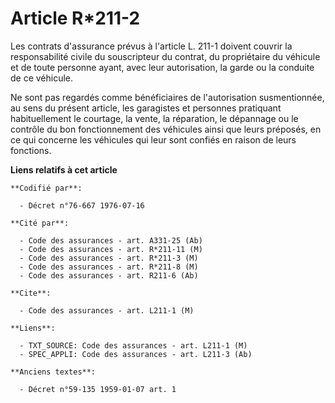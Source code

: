 # Article R*211-2

Les contrats d'assurance prévus à l'article L. 211-1 doivent couvrir la responsabilité civile du souscripteur du contrat, du
propriétaire du véhicule et de toute personne ayant, avec leur autorisation, la garde ou la conduite de ce véhicule.

Ne sont pas regardés comme bénéficiaires de l'autorisation susmentionnée, au sens du présent article, les garagistes et
personnes pratiquant habituellement le courtage, la vente, la réparation, le dépannage ou le contrôle du bon fonctionnement
des véhicules ainsi que leurs préposés, en ce qui concerne les véhicules qui leur sont confiés en raison de leurs fonctions.

**Liens relatifs à cet article**

	**Codifié par**:

	  - Décret n°76-667 1976-07-16

	**Cité par**:

	  - Code des assurances - art. A331-25 (Ab)
	  - Code des assurances - art. R*211-11 (M)
	  - Code des assurances - art. R*211-3 (M)
	  - Code des assurances - art. R*211-8 (M)
	  - Code des assurances - art. R211-6 (Ab)

	**Cite**:

	  - Code des assurances - art. L211-1 (M)

	**Liens**:

	  - TXT_SOURCE: Code des assurances - art. L211-1 (M)
	  - SPEC_APPLI: Code des assurances - art. L211-3 (Ab)

	**Anciens textes**:

	  - Décret n°59-135 1959-01-07 art. 1
